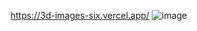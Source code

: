 https://3d-images-six.vercel.app/
![image](https://github.com/user-attachments/assets/259a83e5-11fa-4097-ba9e-c423b753d092)

 
 
